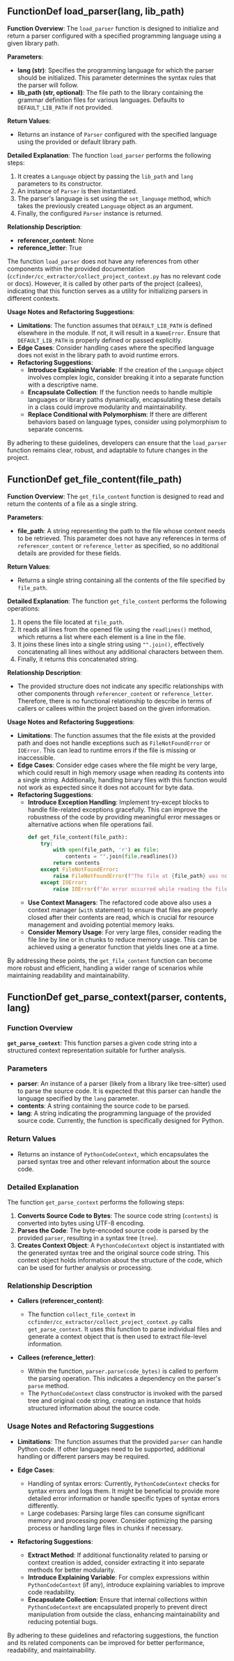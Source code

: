 ## FunctionDef load_parser(lang, lib_path)
**Function Overview**: The `load_parser` function is designed to initialize and return a parser configured with a specified programming language using a given library path.

**Parameters**:
- **lang (str)**: Specifies the programming language for which the parser should be initialized. This parameter determines the syntax rules that the parser will follow.
- **lib_path (str, optional)**: The file path to the library containing the grammar definition files for various languages. Defaults to `DEFAULT_LIB_PATH` if not provided.

**Return Values**: 
- Returns an instance of `Parser` configured with the specified language using the provided or default library path.

**Detailed Explanation**:
The function `load_parser` performs the following steps:
1. It creates a `Language` object by passing the `lib_path` and `lang` parameters to its constructor.
2. An instance of `Parser` is then instantiated.
3. The parser's language is set using the `set_language` method, which takes the previously created `Language` object as an argument.
4. Finally, the configured `Parser` instance is returned.

**Relationship Description**:
- **referencer_content**: None
- **reference_letter**: True

The function `load_parser` does not have any references from other components within the provided documentation (`ccfinder/cc_extractor/collect_project_context.py` has no relevant code or docs). However, it is called by other parts of the project (callees), indicating that this function serves as a utility for initializing parsers in different contexts.

**Usage Notes and Refactoring Suggestions**:
- **Limitations**: The function assumes that `DEFAULT_LIB_PATH` is defined elsewhere in the module. If not, it will result in a `NameError`. Ensure that `DEFAULT_LIB_PATH` is properly defined or passed explicitly.
- **Edge Cases**: Consider handling cases where the specified language does not exist in the library path to avoid runtime errors.
- **Refactoring Suggestions**:
  - **Introduce Explaining Variable**: If the creation of the `Language` object involves complex logic, consider breaking it into a separate function with a descriptive name.
  - **Encapsulate Collection**: If the function needs to handle multiple languages or library paths dynamically, encapsulating these details in a class could improve modularity and maintainability.
  - **Replace Conditional with Polymorphism**: If there are different behaviors based on language types, consider using polymorphism to separate concerns.

By adhering to these guidelines, developers can ensure that the `load_parser` function remains clear, robust, and adaptable to future changes in the project.
## FunctionDef get_file_content(file_path)
**Function Overview**: The `get_file_content` function is designed to read and return the contents of a file as a single string.

**Parameters**:
- **file_path**: A string representing the path to the file whose content needs to be retrieved. This parameter does not have any references in terms of `referencer_content` or `reference_letter` as specified, so no additional details are provided for these fields.

**Return Values**:
- Returns a single string containing all the contents of the file specified by `file_path`.

**Detailed Explanation**:
The function `get_file_content` performs the following operations:
1. It opens the file located at `file_path`.
2. It reads all lines from the opened file using the `readlines()` method, which returns a list where each element is a line in the file.
3. It joins these lines into a single string using `"".join()`, effectively concatenating all lines without any additional characters between them.
4. Finally, it returns this concatenated string.

**Relationship Description**:
- The provided structure does not indicate any specific relationships with other components through `referencer_content` or `reference_letter`. Therefore, there is no functional relationship to describe in terms of callers or callees within the project based on the given information.

**Usage Notes and Refactoring Suggestions**:
- **Limitations**: The function assumes that the file exists at the provided path and does not handle exceptions such as `FileNotFoundError` or `IOError`. This can lead to runtime errors if the file is missing or inaccessible.
- **Edge Cases**: Consider edge cases where the file might be very large, which could result in high memory usage when reading its contents into a single string. Additionally, handling binary files with this function would not work as expected since it does not account for byte data.
- **Refactoring Suggestions**:
  - **Introduce Exception Handling**: Implement try-except blocks to handle file-related exceptions gracefully. This can improve the robustness of the code by providing meaningful error messages or alternative actions when file operations fail.
    ```python
    def get_file_content(file_path):
        try:
            with open(file_path, 'r') as file:
                contents = "".join(file.readlines())
            return contents
        except FileNotFoundError:
            raise FileNotFoundError(f"The file at {file_path} was not found.")
        except IOError:
            raise IOError(f"An error occurred while reading the file at {file_path}.")
    ```
  - **Use Context Managers**: The refactored code above also uses a context manager (`with` statement) to ensure that files are properly closed after their contents are read, which is crucial for resource management and avoiding potential memory leaks.
  - **Consider Memory Usage**: For very large files, consider reading the file line by line or in chunks to reduce memory usage. This can be achieved using a generator function that yields lines one at a time.

By addressing these points, the `get_file_content` function can become more robust and efficient, handling a wider range of scenarios while maintaining readability and maintainability.
## FunctionDef get_parse_context(parser, contents, lang)
### Function Overview
**`get_parse_context`**: This function parses a given code string into a structured context representation suitable for further analysis.

### Parameters
- **parser**: An instance of a parser (likely from a library like tree-sitter) used to parse the source code. It is expected that this parser can handle the language specified by the `lang` parameter.
- **contents**: A string containing the source code to be parsed.
- **lang**: A string indicating the programming language of the provided source code. Currently, the function is specifically designed for Python.

### Return Values
- Returns an instance of `PythonCodeContext`, which encapsulates the parsed syntax tree and other relevant information about the source code.

### Detailed Explanation
The function `get_parse_context` performs the following steps:
1. **Converts Source Code to Bytes**: The source code string (`contents`) is converted into bytes using UTF-8 encoding.
2. **Parses the Code**: The byte-encoded source code is parsed by the provided `parser`, resulting in a syntax tree (`tree`).
3. **Creates Context Object**: A `PythonCodeContext` object is instantiated with the generated syntax tree and the original source code string. This context object holds information about the structure of the code, which can be used for further analysis or processing.

### Relationship Description
- **Callers (referencer_content)**:
  - The function `collect_file_context` in `ccfinder/cc_extractor/collect_project_context.py` calls `get_parse_context`. It uses this function to parse individual files and generate a context object that is then used to extract file-level information.
  
- **Callees (reference_letter)**:
  - Within the function, `parser.parse(code_bytes)` is called to perform the parsing operation. This indicates a dependency on the parser's `parse` method.
  - The `PythonCodeContext` class constructor is invoked with the parsed tree and original code string, creating an instance that holds structured information about the source code.

### Usage Notes and Refactoring Suggestions
- **Limitations**: The function assumes that the provided `parser` can handle Python code. If other languages need to be supported, additional handling or different parsers may be required.
- **Edge Cases**:
  - Handling of syntax errors: Currently, `PythonCodeContext` checks for syntax errors and logs them. It might be beneficial to provide more detailed error information or handle specific types of syntax errors differently.
  - Large codebases: Parsing large files can consume significant memory and processing power. Consider optimizing the parsing process or handling large files in chunks if necessary.

- **Refactoring Suggestions**:
  - **Extract Method**: If additional functionality related to parsing or context creation is added, consider extracting it into separate methods for better modularity.
  - **Introduce Explaining Variable**: For complex expressions within `PythonCodeContext` (if any), introduce explaining variables to improve code readability.
  - **Encapsulate Collection**: Ensure that internal collections within `PythonCodeContext` are encapsulated properly to prevent direct manipulation from outside the class, enhancing maintainability and reducing potential bugs.

By adhering to these guidelines and refactoring suggestions, the function and its related components can be improved for better performance, readability, and maintainability.
